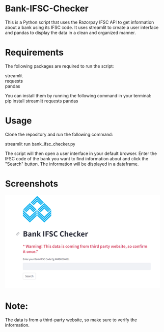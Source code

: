 # Bank-IFSC-Checker
This is a Python script that uses the Razorpay IFSC API to get information about a bank using its IFSC code. It uses streamlit to create a user interface and pandas to display the data in a clean and organized manner.

# Requirements
The following packages are required to run the script:

streamlit<br>
requests<br>
pandas


You can install them by running the following command in your terminal:<br>
pip install streamlit requests pandas

# Usage
Clone the repository and run the following command:

streamlit run bank_ifsc_checker.py<br>

The script will then open a user interface in your default browser. Enter the IFSC code of the bank you want to find information about and click the "Search" button. The information will be displayed in a dataframe.

# Screenshots
![result](https://github.com/Sanketarali/Bank-IFSC-Checker/blob/main/Screenshot%20(2338).png)

# Note: 
The data is from a third-party website, so make sure to verify the information.
